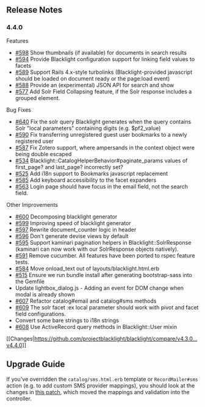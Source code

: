 ## Release Notes
### 4.4.0


Features
- [#598](https://github.com/projectblacklight/blacklight/issues/598) Show thumbnails (if available) for documents in search results
- [#594](https://github.com/projectblacklight/blacklight/issues/594) Provide Blacklight configuration support for linking field values to facets
- [#589](https://github.com/projectblacklight/blacklight/issues/589) Support Rails 4.x-style turbolinks (Blacklight-provided javascript should be loaded on document ready or the page:load  event)
- [#588](https://github.com/projectblacklight/blacklight/issues/588) Provide an (experimental) JSON API for search and show
- [#577](https://github.com/projectblacklight/blacklight/issues/477) Add Solr Field Collapsing feature, if the Solr response includes a grouped element.

Bug Fixes
- [#640](https://github.com/projectblacklight/blacklight/issues/640) Fix the solr query Blacklight generates when the query contains Solr "local parameters" containing digits (e.g. $pf2_value)
- [#590](https://github.com/projectblacklight/blacklight/issues/590) Fix transferring unregistered guest user bookmarks to a newly registered user
- [#587](https://github.com/projectblacklight/blacklight/issues/587) Fix Zotero support, where ampersands in the context object were being double escaped
- [#534](https://github.com/projectblacklight/blacklight/issues/534) Blacklight::CatalogHelperBehavior#paginate_params values of first_page? and last_page? incorrectly set?
- [#525](https://github.com/projectblacklight/blacklight/issues/525) Add i18n support to Bookmarks javascript replacement
- [#585](https://github.com/projectblacklight/blacklight/issues/585) Add keyboard accessibility to the facet expanders
- [#563](https://github.com/projectblacklight/blacklight/issues/563) Login page should have focus in the email field, not the search field.

Other Improvements
- [#600](https://github.com/projectblacklight/blacklight/issues/600) Decomposing blacklight generator
- [#599](https://github.com/projectblacklight/blacklight/issues/599) Improving speed of blacklight generator
- [#597](https://github.com/projectblacklight/blacklight/issues/597) Rewrite document_counter logic in header
- [#596](https://github.com/projectblacklight/blacklight/issues/596) Don't generate devise views by default
- [#595](https://github.com/projectblacklight/blacklight/issues/595) Support kaminari pagination helpers in Blacklight::SolrResponse (kaminari can now work with our SolrResponse objects natively).
- [#591](https://github.com/projectblacklight/blacklight/issues/591) Remove cucumber. All features have been ported to rspec feature tests.
- [#584](https://github.com/projectblacklight/blacklight/issues/584) Move onload_text out of layouts/blacklight.html.erb
- [#515](https://github.com/projectblacklight/blacklight/issues/515) Ensure we run bundle install after generating bootstrap-sass into the Gemfile
- Update lightbox_dialog.js - Adding an event for DOM change when modal is already shown
- [#607](https://github.com/projectblacklight/blacklight/issues/607) Refactor catalog#email and catalog#sms methods
- [#609](https://github.com/projectblacklight/blacklight/issues/609) The solr facet :ex local parameter should work with pivot and facet
field configurations.
- Convert some bare strings to i18n strings
- [#608](https://github.com/projectblacklight/blacklight/issues/608) Use ActiveRecord query methods in Blacklight::User mixin

[[Changes|https://github.com/projectblacklight/blacklight/compare/v4.3.0...v4.4.0]]

## Upgrade Guide

If you've overridden the `catalog/sms.html.erb` template or `RecordMailer#sms` action (e.g. to add custom SMS provider mappings), you should look at the changes in [this patch](https://github.com/projectblacklight/blacklight/pull/607), which moved the mappings and validation into the controller.